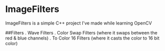 # ImageFilters
ImageFilters is a simple C++ project I've made while learning OpenCV

##Filters 
. Wave Filters
. Color Swap Filters (where it swaps between the red & blue channels)
. To Color 16 Filters (where it casts the color to 16 bit color)

